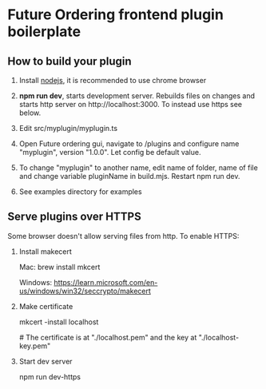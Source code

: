 # Future Ordering frontend plugin boilerplate

## How to build your plugin

1. Install [nodejs](https://nodejs.org/), it is recommended to use chrome browser

2. **npm run dev**, starts development server. Rebuilds files on changes and starts http server on http://localhost:3000. To instead use https see below.

3. Edit src/myplugin/myplugin.ts

4. Open Future ordering gui, navigate to /plugins and configure name "myplugin", version "1.0.0". Let config be default value.

5. To change "myplugin" to another name, edit name of folder, name of file and change variable pluginName in build.mjs. Restart npm run dev.

6. See examples directory for examples

## Serve plugins over HTTPS

Some browser doesn't allow serving files from http. To enable HTTPS:

1. Install makecert

    Mac:
    brew install mkcert

    Windows:
    https://learn.microsoft.com/en-us/windows/win32/seccrypto/makecert

2. Make certificate

    mkcert -install localhost
    
    \# The certificate is at "./localhost.pem" and the key at "./localhost-key.pem"

3. Start dev server

    npm run dev-https